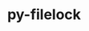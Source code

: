 ---
title: "py-filelock"
layout: cache
categories: [package, develop-2024-01-07]
meta: {"versions": ["3.12.4"], "compilers": ["apple-clang@=15.0.0", "gcc@=11.1.0", "gcc@=11.3.0", "gcc@=11.4.0", "gcc@=7.5.0", "gcc@=9.4.0", "oneapi@=2023.2.0"], "oss": ["ubuntu18.04", "ubuntu20.04", "ubuntu22.04", "ventura"], "platforms": ["darwin", "linux"], "targets": ["aarch64", "neoverse_v1", "ppc64le", "x86_64_v3"], "stacks": ["data-vis-sdk", "e4s", "e4s-neoverse_v1", "e4s-oneapi", "e4s-power", "ml-darwin-aarch64-mps", "ml-linux-x86_64-cpu", "ml-linux-x86_64-cuda", "ml-linux-x86_64-rocm", "radiuss", "root"], "num_specs": 15, "num_specs_by_stack": {"root": 15, "ml-darwin-aarch64-mps": 1, "radiuss": 2, "e4s-neoverse_v1": 2, "e4s-power": 2, "data-vis-sdk": 1, "e4s": 3, "e4s-oneapi": 3, "ml-linux-x86_64-rocm": 1, "ml-linux-x86_64-cuda": 1, "ml-linux-x86_64-cpu": 1}}
spec_details: [{"hash": "4rlpvm7zgcnsh5ad5ejsrjljema3h6op", "compiler": "apple-clang@=15.0.0", "versions": ["3.12.4"], "os": "ventura", "platform": "darwin", "target": "aarch64", "variants": ["build_system=python_pip"], "stacks": ["root", "ml-darwin-aarch64-mps"], "size": "-", "tarball": "https://binaries.spack.io/develop-2024-01-07/build_cache/darwin-ventura-aarch64/apple-clang-15.0.0/py-filelock-3.12.4/darwin-ventura-aarch64-apple-clang-15.0.0-py-filelock-3.12.4-4rlpvm7zgcnsh5ad5ejsrjljema3h6op.spack"}, {"hash": "wrcbxgssa4ccm7swkfhbeghsizy7pzvo", "compiler": "gcc@=7.5.0", "versions": ["3.12.4"], "os": "ubuntu18.04", "platform": "linux", "target": "x86_64_v3", "variants": ["build_system=python_pip"], "stacks": ["radiuss", "root"], "size": "-", "tarball": "https://binaries.spack.io/develop-2024-01-07/build_cache/linux-ubuntu18.04-x86_64_v3/gcc-7.5.0/py-filelock-3.12.4/linux-ubuntu18.04-x86_64_v3-gcc-7.5.0-py-filelock-3.12.4-wrcbxgssa4ccm7swkfhbeghsizy7pzvo.spack"}, {"hash": "pdnuj5fk5fewqnrr2x3z4sixuhrhyv3s", "compiler": "gcc@=7.5.0", "versions": ["3.12.4"], "os": "ubuntu18.04", "platform": "linux", "target": "x86_64_v3", "variants": ["build_system=python_pip"], "stacks": ["radiuss", "root"], "size": "-", "tarball": "https://binaries.spack.io/develop-2024-01-07/build_cache/linux-ubuntu18.04-x86_64_v3/gcc-7.5.0/py-filelock-3.12.4/linux-ubuntu18.04-x86_64_v3-gcc-7.5.0-py-filelock-3.12.4-pdnuj5fk5fewqnrr2x3z4sixuhrhyv3s.spack"}, {"hash": "tjdfaft5p2exovb56ljxtdfpchsvtkw3", "compiler": "gcc@=11.4.0", "versions": ["3.12.4"], "os": "ubuntu20.04", "platform": "linux", "target": "neoverse_v1", "variants": ["build_system=python_pip"], "stacks": ["root", "e4s-neoverse_v1"], "size": "-", "tarball": "https://binaries.spack.io/develop-2024-01-07/build_cache/linux-ubuntu20.04-neoverse_v1/gcc-11.4.0/py-filelock-3.12.4/linux-ubuntu20.04-neoverse_v1-gcc-11.4.0-py-filelock-3.12.4-tjdfaft5p2exovb56ljxtdfpchsvtkw3.spack"}, {"hash": "av6okckqwtqtoqg2yir5yr4ynzyujnhb", "compiler": "gcc@=11.4.0", "versions": ["3.12.4"], "os": "ubuntu20.04", "platform": "linux", "target": "neoverse_v1", "variants": ["build_system=python_pip"], "stacks": ["root", "e4s-neoverse_v1"], "size": "-", "tarball": "https://binaries.spack.io/develop-2024-01-07/build_cache/linux-ubuntu20.04-neoverse_v1/gcc-11.4.0/py-filelock-3.12.4/linux-ubuntu20.04-neoverse_v1-gcc-11.4.0-py-filelock-3.12.4-av6okckqwtqtoqg2yir5yr4ynzyujnhb.spack"}, {"hash": "oofjxn6wpwsbahwrdrc4txe3qsikdhoc", "compiler": "gcc@=9.4.0", "versions": ["3.12.4"], "os": "ubuntu20.04", "platform": "linux", "target": "ppc64le", "variants": ["build_system=python_pip"], "stacks": ["root", "e4s-power"], "size": "-", "tarball": "https://binaries.spack.io/develop-2024-01-07/build_cache/linux-ubuntu20.04-ppc64le/gcc-9.4.0/py-filelock-3.12.4/linux-ubuntu20.04-ppc64le-gcc-9.4.0-py-filelock-3.12.4-oofjxn6wpwsbahwrdrc4txe3qsikdhoc.spack"}, {"hash": "svxefz7ab4jjavxacrzf34qdzzv446f3", "compiler": "gcc@=9.4.0", "versions": ["3.12.4"], "os": "ubuntu20.04", "platform": "linux", "target": "ppc64le", "variants": ["build_system=python_pip"], "stacks": ["root", "e4s-power"], "size": "-", "tarball": "https://binaries.spack.io/develop-2024-01-07/build_cache/linux-ubuntu20.04-ppc64le/gcc-9.4.0/py-filelock-3.12.4/linux-ubuntu20.04-ppc64le-gcc-9.4.0-py-filelock-3.12.4-svxefz7ab4jjavxacrzf34qdzzv446f3.spack"}, {"hash": "tmjddgp3nrimuqwm6dvlileovfzjfcyl", "compiler": "gcc@=11.1.0", "versions": ["3.12.4"], "os": "ubuntu20.04", "platform": "linux", "target": "x86_64_v3", "variants": ["build_system=python_pip"], "stacks": ["root", "data-vis-sdk"], "size": "-", "tarball": "https://binaries.spack.io/develop-2024-01-07/build_cache/linux-ubuntu20.04-x86_64_v3/gcc-11.1.0/py-filelock-3.12.4/linux-ubuntu20.04-x86_64_v3-gcc-11.1.0-py-filelock-3.12.4-tmjddgp3nrimuqwm6dvlileovfzjfcyl.spack"}, {"hash": "3yqjbdjaqwd5a6hctm2wwhysp5zh3nag", "compiler": "gcc@=11.4.0", "versions": ["3.12.4"], "os": "ubuntu20.04", "platform": "linux", "target": "x86_64_v3", "variants": ["build_system=python_pip"], "stacks": ["root", "e4s"], "size": "-", "tarball": "https://binaries.spack.io/develop-2024-01-07/build_cache/linux-ubuntu20.04-x86_64_v3/gcc-11.4.0/py-filelock-3.12.4/linux-ubuntu20.04-x86_64_v3-gcc-11.4.0-py-filelock-3.12.4-3yqjbdjaqwd5a6hctm2wwhysp5zh3nag.spack"}, {"hash": "zdwqe5jxbpymdxzef2sespdmma55vey2", "compiler": "gcc@=11.4.0", "versions": ["3.12.4"], "os": "ubuntu20.04", "platform": "linux", "target": "x86_64_v3", "variants": ["build_system=python_pip"], "stacks": ["root", "e4s"], "size": "-", "tarball": "https://binaries.spack.io/develop-2024-01-07/build_cache/linux-ubuntu20.04-x86_64_v3/gcc-11.4.0/py-filelock-3.12.4/linux-ubuntu20.04-x86_64_v3-gcc-11.4.0-py-filelock-3.12.4-zdwqe5jxbpymdxzef2sespdmma55vey2.spack"}, {"hash": "yfz7jqlapk6d37a4ugya2ptqbohsmj3x", "compiler": "gcc@=11.4.0", "versions": ["3.12.4"], "os": "ubuntu20.04", "platform": "linux", "target": "x86_64_v3", "variants": ["build_system=python_pip"], "stacks": ["root", "e4s"], "size": "-", "tarball": "https://binaries.spack.io/develop-2024-01-07/build_cache/linux-ubuntu20.04-x86_64_v3/gcc-11.4.0/py-filelock-3.12.4/linux-ubuntu20.04-x86_64_v3-gcc-11.4.0-py-filelock-3.12.4-yfz7jqlapk6d37a4ugya2ptqbohsmj3x.spack"}, {"hash": "aitll4m72ypazq5nafarn2kfayrcrjnw", "compiler": "oneapi@=2023.2.0", "versions": ["3.12.4"], "os": "ubuntu20.04", "platform": "linux", "target": "x86_64_v3", "variants": ["build_system=python_pip"], "stacks": ["e4s-oneapi", "root"], "size": "-", "tarball": "https://binaries.spack.io/develop-2024-01-07/build_cache/linux-ubuntu20.04-x86_64_v3/oneapi-2023.2.0/py-filelock-3.12.4/linux-ubuntu20.04-x86_64_v3-oneapi-2023.2.0-py-filelock-3.12.4-aitll4m72ypazq5nafarn2kfayrcrjnw.spack"}, {"hash": "xfvxshmtvz2amgdugmncjrkyskz6fv2o", "compiler": "oneapi@=2023.2.0", "versions": ["3.12.4"], "os": "ubuntu20.04", "platform": "linux", "target": "x86_64_v3", "variants": ["build_system=python_pip"], "stacks": ["e4s-oneapi", "root"], "size": "-", "tarball": "https://binaries.spack.io/develop-2024-01-07/build_cache/linux-ubuntu20.04-x86_64_v3/oneapi-2023.2.0/py-filelock-3.12.4/linux-ubuntu20.04-x86_64_v3-oneapi-2023.2.0-py-filelock-3.12.4-xfvxshmtvz2amgdugmncjrkyskz6fv2o.spack"}, {"hash": "kbfkp22uett23hggyzpcqkoukkti5xwl", "compiler": "oneapi@=2023.2.0", "versions": ["3.12.4"], "os": "ubuntu20.04", "platform": "linux", "target": "x86_64_v3", "variants": ["build_system=python_pip"], "stacks": ["e4s-oneapi", "root"], "size": "-", "tarball": "https://binaries.spack.io/develop-2024-01-07/build_cache/linux-ubuntu20.04-x86_64_v3/oneapi-2023.2.0/py-filelock-3.12.4/linux-ubuntu20.04-x86_64_v3-oneapi-2023.2.0-py-filelock-3.12.4-kbfkp22uett23hggyzpcqkoukkti5xwl.spack"}, {"hash": "cnmfqbu55e63dzdqw3dy4ovx3fzkjxy4", "compiler": "gcc@=11.3.0", "versions": ["3.12.4"], "os": "ubuntu22.04", "platform": "linux", "target": "x86_64_v3", "variants": ["build_system=python_pip"], "stacks": ["ml-linux-x86_64-rocm", "ml-linux-x86_64-cuda", "ml-linux-x86_64-cpu", "root"], "size": "-", "tarball": "https://binaries.spack.io/develop-2024-01-07/build_cache/linux-ubuntu22.04-x86_64_v3/gcc-11.3.0/py-filelock-3.12.4/linux-ubuntu22.04-x86_64_v3-gcc-11.3.0-py-filelock-3.12.4-cnmfqbu55e63dzdqw3dy4ovx3fzkjxy4.spack"}]
---